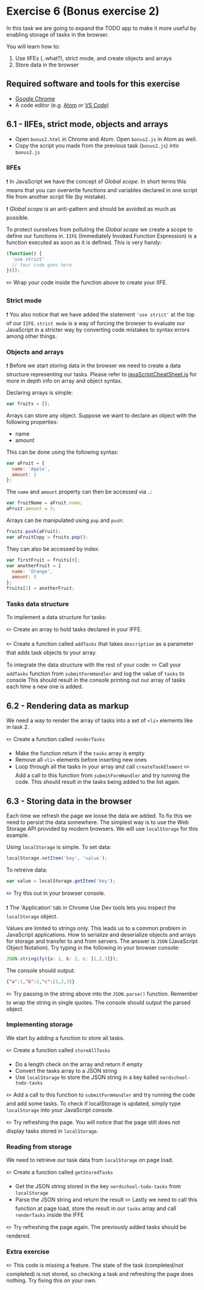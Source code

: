 # Exercise 6 (Bonus exercise 2)

In this task we are going to expand the TODO app to make it more useful by enabling storage of tasks in the browser.

You will learn how to:
 1. Use IIFEs (..what?), strict mode, and create objects and arrays
 2. Store data in the browser

## Required software and tools for this exercise
- [Google Chrome]()
- A code editor (e.g. [Atom](https://atom.io/) or [VS Code](https://code.visualstudio.com/))



## 6.1 - IIFEs, strict mode, objects and arrays

* Open `bonus2.html` in Chrome and Atom. Open `bonus2.js` in Atom as well.
* Copy the script you made from the previous task (`bonus2.js`) into `bonus2.js`

### IIFEs
:exclamation: In JavaScript we have the concept of _Global scope_. In short terms this means that you can overwrite functions and variables declared in one script file from another script file (by mistake).

:exclamation: _Global scope_ is an anti-pattern and should be avoided as much as possible.

To protect ourselves from polluting the _Global scope_ we create a scope to define our functions in. `IIFE` (Immediately Invoked Function Expression) is a function executed as soon as it is defined. This is very handy:

```javascript
(function() {
  'use strict'
  // Your code goes here
})();
```
:pencil2: Wrap your code inside the function above to create your IIFE.

### Strict mode
:exclamation: You also notice that we have added the statement `'use strict'` at the top of our `IIFE`. `strict mode` is a way of forcing the browser to evaluate our JavaScript in a stricter way by converting code mistakes to syntax errors among other things.

### Objects and arrays
:exclamation: Before we start storing data in the browser we need to create a data structure  representing our tasks. Please refer to  [javaScriptCheatSheet.js](../javaScriptCheatSheet.js) for more in depth info on array and object syntax.

Declaring arrays is simple:

```javascript
var fruits = [];
```

Arrays can store any object. Suppose we want to declare an object with the following properties:
 - name
 - amount

This can be done using the following syntax:
```javascript
var aFruit = {
  name: 'Apple',
  amount: 2
};
```

The `name` and `amount` property can then be accessed via `.`:
```javascript
var fruitName = aFruit.name;
aFruit.amount = 3;
```

Arrays can be manipulated using `pop` and `push`:
```javascript
fruits.push(aFruit);
var aFruitCopy = fruits.pop();
```

They can also be accessed by index:
```javascript
var firstFruit = fruits[0];
var anotherFruit = {
  name: 'Orange',
  amount: 5
};
fruits[1] = anotherFruit;
```
### Tasks data structure

To implement a data structure for tasks:

:pencil2: Create an array to hold tasks declared in your IFFE.

:pencil2: Create a function called `addTasks` that takes `description` as a parameter
that adds task objects to your array.

To integrate the data structure with the rest of your code:
:pencil2: Call your `addTasks` function from `submitFormHandler` and log the value of `tasks` to console
This should result in the console printing out our array of tasks each time a new one is added.

## 6.2 - Rendering data as markup
We need a way to render the array of tasks into a set of `<li>` elements like in task 2.

:pencil2: Create a function called `renderTasks`
  * Make the function return if the `tasks` array is empty
  * Remove all `<li>` elements before inserting new ones
  * Loop through all the tasks in your array and call `createTaskElement`
:pencil2: Add a call to this function from `submitFormHandler` and try running the code. This should result in the tasks being added to the list again.

## 6.3 - Storing data in the browser

Each time we refresh the page we loose the data we added. To fix this we need to persist the data somewhere. The simplest way is to use the Web Storage API provided by modern browsers. We will use `localStorage` for this example.

Using `localStorage` is simple. To set data:

```javascript
localStorage.setItem('key', 'value');
```

To retreive data:

```javascript
var value = localStorage.getItem('key');
```

:pencil2: Try this out in your browser console.

:exclamation: The 'Application' tab in Chrome Use Dev tools lets you inspect the `localStorage` object.

Values are limited to strings only. This leads us to a common problem in JavaScript applications. How to serialize and deserialize objects and arrays for storage and transfer to and from servers. The answer is `JSON` (JavaScript Object Notation). Try typing in the following in your browser console:
```javascript
JSON.stringify({a: 1, b: 2, c: [1,2,3]});
```

The console should output:

```json
{"a":1,"b":2,"c":[1,2,3]}
```

:pencil2: Try passing in the string above into the `JSON.parse()` function. Remember to wrap the string in single quotes. The console should output the parsed object.

### Implementing storage

We start by adding a function to store all tasks.

:pencil2: Create a function called `storeAllTasks`
  * Do a length check on the array and return if empty
  * Convert the tasks array to a JSON string
  * Use `localStorage` to store the JSON string in a key kalled `nerdschool-todo-tasks`

:pencil2: Add a call to this function to `submitFormHandler` and try running the code and add some tasks. To check if localStorage is updated, simply type `localStorage` into your JavaScript console.

:pencil2: Try refreshing the page. You will notice that the page still does not display tasks stored in `localStorage`.

### Reading from storage
We need to retrieve our task data from `localStorage` on page load.

:pencil2: Create a function called `getStoredTasks`
  * Get the JSON string stored in the key `nerdschool-todo-tasks` from `localStorage`
  * Parse the JSON string and return the result
:pencil2: Lastly we need to call this function at page load, store the result in our `tasks` array and call `renderTasks` inside the IFFE

:pencil2: Try refreshing the page again. The previously added tasks should be rendered.

### Extra exercise
:pencil2: This code is missing a feature. The state of the task (completed/not completed) is not stored, so checking a task and refreshing the page does nothing. Try fixing this on your own.
